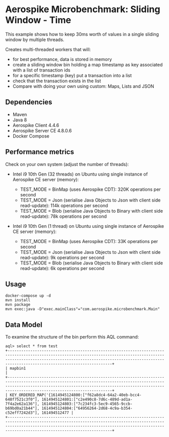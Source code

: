 # Aerospike Microbenchmark: Sliding Window - Time
This example shows how to keep 30ms worth of values in a single sliding window by multiple threads.

Creates multi-threaded workers that will:

* for best performance, data is stored in memory
* create a sliding window bin holding a map timestamp as key associated with a list of transaction ids
* for a specific timestamp (key) put a transaction into a list
* check that the transaction exists in the list
* Compare with doing your own using custom: Maps, Lists and JSON

## Dependencies
* Maven
* Java 8
* Aerospike Client 4.4.6
* Aerospike Server CE 4.8.0.6
* Docker Compose

## Performance metrics
Check on your own system (adjust the number of threads):
- Intel i9 10th Gen (32 threads) on Ubuntu using single instance of Aerospike CE server (memory):
    - TEST_MODE = BinMap (uses Aerospike CDT): 320K operations per second
    - TEST_MODE = Json (serialise Java Objects to Json with client side read-update): 114k operations per second
    - TEST_MODE = Blob (serialise Java Objects to Binary with client side read-update): 78k operations per second

- Intel i9 10th Gen (1 thread) on Ubuntu using single instance of Aerospike CE server (memory):
    - TEST_MODE = BinMap (uses Aerospike CDT): 33K operations per second
    - TEST_MODE = Json (serialise Java Objects to Json with client side read-update): 9k operations per second
    - TEST_MODE = Blob (serialise Java Objects to Binary with client side read-update): 6k operations per second
    
## Usage
```
docker-compose up -d
mvn install
mvn package
mvn exec:java -D"exec.mainClass"="com.aerospike.microbenchmark.Main"
```

## Data Model
To examine the structure of the bin perform this AQL command:
```
aql> select * from test
+----------------------------------------------------------------------------------------------------------------------------------------------------------------------------------------------------------------------------------------------------------------+
| mapbin1                                                                                                                                                                                                                                                        |
+----------------------------------------------------------------------------------------------------------------------------------------------------------------------------------------------------------------------------------------------------------------+
| KEY_ORDERED_MAP('{1614945124800:["f62a8dc4-64a2-40eb-bcc4-648f7521c3f0"], 1614945124801:["c2e490c8-7d6c-489d-ad1a-7f4a2e62a136"], 1614945124803:["7c234fc3-5ec9-4565-9ccb-b69bd0a21b44"], 1614945124804:["64956264-2d68-4c9a-b354-c52eff7242d3"], 161494512477 |
+----------------------------------------------------------------------------------------------------------------------------------------------------------------------------------------------------------------------------------------------------------------+
```
